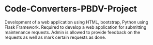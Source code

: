 # Code-Converters-PBDV-Project
Development of a web application using HTML, bootstrap, Python using Flask Framework. 
Required to develop a web application for submitting maintenance requests. 
Admin is allowed to provide feedback on the requests as well as mark certain requests as done.
